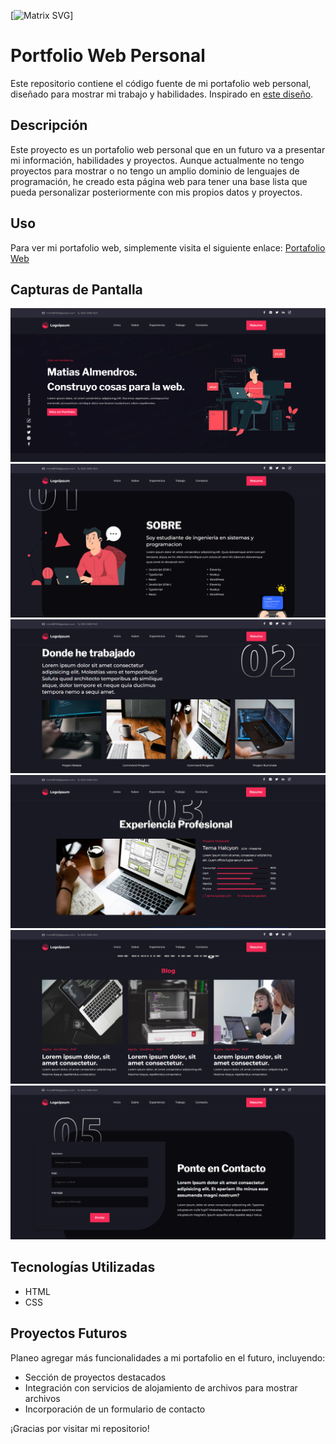 [![Matrix SVG](https://raw.githubusercontent.com/rodrigograca31/rodrigograca31/master/matrix.svg)]
# Portfolio Web Personal

Este repositorio contiene el código fuente de mi portafolio web personal, diseñado para mostrar mi trabajo y habilidades. Inspirado en [este diseño](https://www.behance.net/gallery/165732117/Personal-Portfolio-Web-UI?tracking_source=search_projects%7Cportfolio+web&l=62).

## Descripción

Este proyecto es un portafolio web personal que en un futuro va a presentar mi información, habilidades y proyectos. Aunque actualmente no tengo proyectos para mostrar o no tengo un amplio dominio de lenguajes de programación, he creado esta página web para tener una base lista que pueda personalizar posteriormente con mis propios datos y proyectos.

## Uso

Para ver mi portafolio web, simplemente visita el siguiente enlace: [Portafolio Web](https://matiasalmendros.github.io/Portfolio-Web/)

## Capturas de Pantalla

![Vista previa del portafolio](img/header-hero.png)
![Vista previa del portafolio](img/about.png)
![Vista previa del portafolio](img/work.png)
![Vista previa del portafolio](img/experience.png)
![Vista previa del portafolio](img/last.png)
![Vista previa del portafolio](img/footer.png)

## Tecnologías Utilizadas

- HTML
- CSS

## Proyectos Futuros

Planeo agregar más funcionalidades a mi portafolio en el futuro, incluyendo:
- Sección de proyectos destacados
- Integración con servicios de alojamiento de archivos para mostrar archivos
- Incorporación de un formulario de contacto

¡Gracias por visitar mi repositorio!
